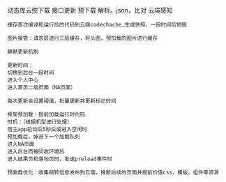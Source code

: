 动态库云控下载
    接口更新
    预下载
    解析。json，比对
    云端感知

    缓存首次编译和运行后的代码到云端codechache,生成快照，一段时间后销毁

    图片接管：请求层进行三层缓存，将头图，预加载的图片进行缓存

    静默更新机制

    更新时间：
    切换到后台一段时间
    进入个人中心
    进入首页二级页面（NA页面）

    每次更新会设置阈值，批量更新并更新标记时间

    框架预加载：提前加载运行时代码
    时机：（根据机型进行处理）
    宿主app启动后5秒后或进入空闲时
    预加载后，掉进下一个加载队列
    进入NA页面
    进入后台而被回收环境后
    进入结果页和落地页时，发送preload事件时

    预装载优化：收集跳转信息发布到云端，推断后续的页面并提前价值css，模版，组件等资源
